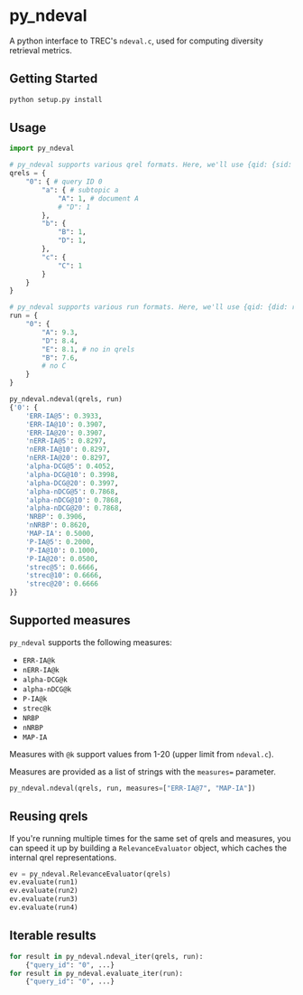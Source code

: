 # py_ndeval

A python interface to TREC's `ndeval.c`, used for computing diversity retrieval metrics.

## Getting Started

```bash
python setup.py install
```

## Usage

```python
import py_ndeval

# py_ndeval supports various qrel formats. Here, we'll use {qid: {sid: {did: rel}}}
qrels = {
	"0": { # query ID 0
		"a": { # subtopic a
			"A": 1, # document A
			# "D": 1
		},
		"b": {
			"B": 1,
			"D": 1,
		},
		"c": {
			"C": 1
		}
	}
}

# py_ndeval supports various run formats. Here, we'll use {qid: {did: rel}}
run = {
	"0": {
		"A": 9.3,
		"D": 8.4,
		"E": 8.1, # no in qrels
		"B": 7.6,
		# no C
	}
}

py_ndeval.ndeval(qrels, run)
{'0': {
	'ERR-IA@5': 0.3933,
	'ERR-IA@10': 0.3907,
	'ERR-IA@20': 0.3907,
	'nERR-IA@5': 0.8297,
	'nERR-IA@10': 0.8297,
	'nERR-IA@20': 0.8297,
	'alpha-DCG@5': 0.4052,
	'alpha-DCG@10': 0.3998,
	'alpha-DCG@20': 0.3997,
	'alpha-nDCG@5': 0.7868,
	'alpha-nDCG@10': 0.7868,
	'alpha-nDCG@20': 0.7868,
	'NRBP': 0.3906,
	'nNRBP': 0.8620,
	'MAP-IA': 0.5000,
	'P-IA@5': 0.2000,
	'P-IA@10': 0.1000,
	'P-IA@20': 0.0500,
	'strec@5': 0.6666,
	'strec@10': 0.6666,
	'strec@20': 0.6666
}}
```

## Supported measures

`py_ndeval` supports the following measures:

 - `ERR-IA@k`
 - `nERR-IA@k`
 - `alpha-DCG@k`
 - `alpha-nDCG@k`
 - `P-IA@k`
 - `strec@k`
 - `NRBP`
 - `nNRBP`
 - `MAP-IA`

Measures with `@k` support values from 1-20 (upper limit from `ndeval.c`).

Measures are provided as a list of strings with the `measures=` parameter.

```python
py_ndeval.ndeval(qrels, run, measures=["ERR-IA@7", "MAP-IA"])
```

## Reusing qrels

If you're running multiple times for the same set of qrels and measures, you can speed it up by
building a `RelevanceEvaluator` object, which caches the internal qrel representations.

```python
ev = py_ndeval.RelevanceEvaluator(qrels)
ev.evaluate(run1)
ev.evaluate(run2)
ev.evaluate(run3)
ev.evaluate(run4)
```

## Iterable results

```python
for result in py_ndeval.ndeval_iter(qrels, run):
	{"query_id": "0", ...}
for result in py_ndeval.evaluate_iter(run):
	{"query_id": "0", ...}
```

